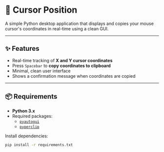 # 🎯 Cursor Position

A simple Python desktop application that displays and copies your mouse cursor's coordinates in real-time using a clean GUI.

---

## ✨ Features

-   Real-time tracking of **X and Y cursor coordinates**
-   Press `Spacebar` to **copy coordinates to clipboard**
-   Minimal, clean user interface
-   Shows a confirmation message when coordinates are copied

---

## 📦 Requirements

-   **Python 3.x**
-   Required packages:
    -   [`pyautogui`](https://pypi.org/project/pyautogui/)
    -   [`pyperclip`](https://pypi.org/project/pyperclip/)

Install dependencies:

```bash
pip install -r requirements.txt
```
